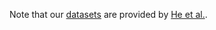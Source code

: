 Note that our [datasets](https://drive.google.com/drive/folders/1p4iBeM4r-sUKe8TnS4DcYlxvQagcmola?usp=sharing) are provided by [He et al.](https://arxiv.org/pdf/2303.14822).